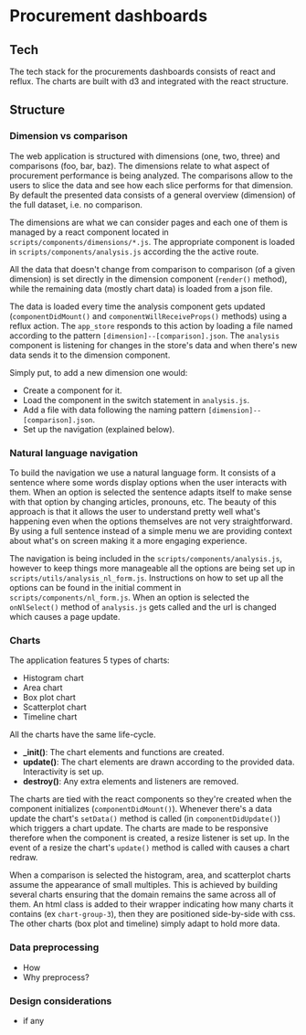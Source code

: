 # Procurement dashboards
 
## Tech
The tech stack for the procurements dashboards consists of react and reflux. The charts are built with d3 and integrated with the react structure.

## Structure

### Dimension vs comparison
The web application is structured with dimensions (one, two, three) and comparisons (foo, bar, baz). The dimensions relate to what aspect of procurement performance is being analyzed. The comparisons allow to the users to slice the data and see how each slice performs for that dimension. By default the presented data consists of a general overview (dimension) of the full dataset, i.e. no comparison.

The dimensions are what we can consider pages and each one of them is managed by a react component located in `scripts/components/dimensions/*.js`. The appropriate component is loaded in `scripts/components/analysis.js` according the the active route.

All the data that doesn't change from comparison to comparison (of a given dimension) is set directly in the dimension component (`render()` method), while the remaining data (mostly chart data) is loaded from a json file.

The data is loaded every time the analysis component gets updated (`componentDidMount()` and `componentWillReceiveProps()` methods) using a reflux action. The `app_store` responds to this action by loading a file named according to the pattern `[dimension]--[comparison].json`.
The `analysis` component is listening for changes in the store's data and when there's new data sends it to the dimension component.

Simply put, to add a new dimension one would:
- Create a component for it.
- Load the component in the switch statement in `analysis.js`.
- Add a file with data following the naming pattern `[dimension]--[comparison].json`.
- Set up the navigation (explained below).


### Natural language navigation
To build the navigation we use a natural language form. It consists of a sentence where some words display options when the user interacts with them. When an option is selected the sentence adapts itself to make sense with that option by changing articles, pronouns, etc. The beauty of this approach is that it allows the user to understand pretty well what's happening even when the options themselves are not very straightforward. By using a full sentence instead of a simple menu we are providing context about what's on screen making it a more engaging experience.

The navigation is being included in the `scripts/components/analysis.js`, however to keep things more manageable all the options are being set up in `scripts/utils/analysis_nl_form.js`. Instructions on how to set up all the options can be found in the initial comment in `scripts/components/nl_form.js`.
When an option is selected the `onNlSelect()` method of `analysis.js` gets called and the url is changed which causes a page update.


### Charts
The application features 5 types of charts:
- Histogram chart
- Area chart
- Box plot chart
- Scatterplot chart
- Timeline chart

All the charts have the same life-cycle.
- **_init()**: The chart elements and functions are created.
- **update()**: The chart elements are drawn according to the provided data. Interactivity is set up.
- **destroy()**: Any extra elements and listeners are removed.

The charts are tied with the react components so they're created when the component initializes (`componentDidMount()`). Whenever there's a data update the chart's `setData()` method is called (in `componentDidUpdate()`) which triggers a chart update.
The charts are made to be responsive therefore when the component is created, a resize listener is set up. In the event of a resize the chart's `update()` method is called with causes a chart redraw.

When a comparison is selected the histogram, area, and scatterplot charts assume the appearance of small multiples. This is achieved by building several charts ensuring that the domain remains the same across all of them. An html class is added to their wrapper indicating how many charts it contains (ex `chart-group-3`), then they are positioned side-by-side with css.
The other charts (box plot and timeline) simply adapt to hold more data.


### Data preprocessing
- How
- Why preprocess?
 
 
### Design considerations
- if any